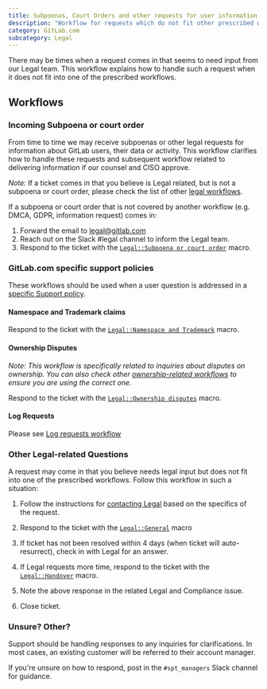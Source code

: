```yaml
---
title: Subpoenas, Court Orders and other requests for user information
description: "Workflow for requests which do not fit other prescribed workflows, and may need input from our Legal team"
category: GitLab.com
subcategory: Legal
---
```


There may be times when a request comes in that seems to need input from our Legal team. This workflow explains how to handle such a request when it does not fit into one of the prescribed workflows.

## Workflows

### Incoming Subpoena or court order

From time to time we may receive subpoenas or other legal requests for information about GitLab users, their data or activity.
This workflow clarifies how to handle these requests and subsequent workflow related to delivering information if
our counsel and CISO approve.

*Note:* If a ticket comes in that you believe is Legal related, but is not a subpoena or court order, please check the list of other [legal workflows](/handbook/support/workflows/#Legal).

If a subpoena or court order that is not covered by another workflow (e.g. DMCA, GDPR, information request) comes in:

1. Forward the email to <legal@gitlab.com>
1. Reach out on the Slack #legal channel to inform the Legal team.
1. Respond to the ticket with the [`Legal::Subpoena or court order`](https://gitlab.com/search?utf8=%E2%9C%93&group_id=2573624&project_id=17008590&scope=&search_code=true&snippets=false&repository_ref=master&nav_source=navbar&search=id%3A+360056759300) macro.

### GitLab.com specific support policies

These workflows should be used when a user question is addressed in a [specific Support policy](https://about.gitlab.com/support/gitlab-com-policies).

#### Namespace and Trademark claims

Respond to the ticket with the [`Legal::Namespace and Trademark`](https://gitlab.com/search?utf8=%E2%9C%93&group_id=2573624&project_id=17008590&scope=&search_code=true&snippets=false&repository_ref=master&nav_source=navbar&search=id%3A+360056759260) macro.

#### Ownership Disputes

*Note: This workflow is specifically related to inquiries about disputes on ownership. You can also check other [ownership-related workflows](/handbook/support/workflows/account_verification.html) to ensure you are using the correct one.*

Respond to the ticket with the [`Legal::Ownership disputes`](https://gitlab.com/search?utf8=%E2%9C%93&group_id=2573624&project_id=17008590&scope=&search_code=true&snippets=false&repository_ref=master&nav_source=navbar&search=id%3A+360056759320) macro.

#### Log Requests

Please see [Log requests workflow](/handbook/support/workflows/log_requests.html)

### Other Legal-related Questions

A request may come in that you believe needs legal input but does not fit into one of the prescribed workflows. Follow this workflow in such a situation:

1. Follow the instructions for [contacting Legal](/handbook/legal/#3-other-legal-requests) based on the specifics of the request.
1. Respond to the ticket with the [`Legal::General`](https://gitlab.com/search?utf8=%E2%9C%93&group_id=2573624&project_id=17008590&scope=&search_code=true&snippets=false&repository_ref=master&nav_source=navbar&search=id%3A+360056569419) macro

1. If ticket has not been resolved within 4 days (when ticket will auto-resurrect), check in with Legal for an answer.
1. If Legal requests more time, respond to the ticket with the [`Legal::Handover`](https://gitlab.com/search?utf8=%E2%9C%93&group_id=2573624&project_id=17008590&scope=&search_code=true&snippets=false&repository_ref=master&nav_source=navbar&search=id%3A+360056759280) macro.

1. Note the above response in the related Legal and Compliance issue.
1. Close ticket.

### Unsure? Other?

Support should be handling responses to any inquiries for clarifications. In most cases, an existing customer will be referred to their account manager.

If you're unsure on how to respond, post in the `#spt_managers` Slack channel for guidance.

